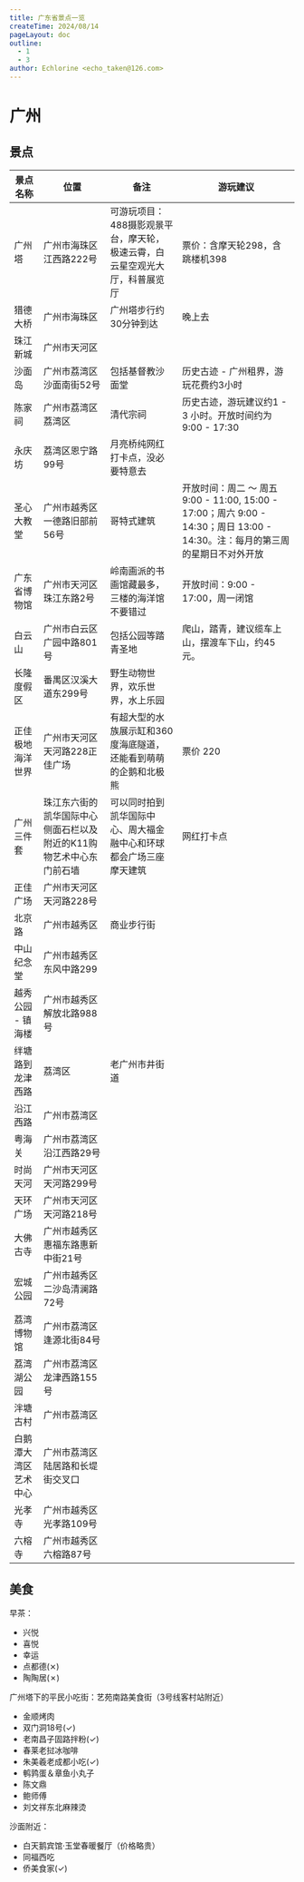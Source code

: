 ```yaml
---
title: 广东省景点一览
createTime: 2024/08/14
pageLayout: doc
outline:
  - 1
  - 3
author: Echlorine <echo_taken@126.com>
---
```


# 广州
## 景点
景点名称|位置|备注|游玩建议
-------|----|----|-------
广州塔|广州市海珠区江西路222号|可游玩项目：488摄影观景平台，摩天轮，极速云霄，白云星空观光大厅，科普展览厅|票价：含摩天轮298，含跳楼机398
猎德大桥|广州市海珠区|广州塔步行约30分钟到达|晚上去
珠江新城|广州市天河区|
沙面岛|广州市荔湾区沙面南街52号|包括基督教沙面堂|历史古迹 - 广州租界，游玩花费约3小时
陈家祠|广州市荔湾区荔湾区|清代宗祠|历史古迹，游玩建议约1 - 3 小时。开放时间约为9:00 - 17:30
永庆坊|荔湾区恩宁路99号|月亮桥纯网红打卡点，没必要特意去|
圣心大教堂|广州市越秀区一德路旧部前56号|哥特式建筑|开放时间：周二 ～ 周五 9:00 - 11:00, 15:00 - 17:00；周六 9:00 - 14:30；周日 13:00 - 14:30。注：每月的第三周的星期日不对外开放
广东省博物馆|广州市天河区珠江东路2号|岭南画派的书画馆藏最多，三楼的海洋馆不要错过|开放时间：9:00 - 17:00，周一闭馆
白云山|广州市白云区广园中路801号|包括公园等踏青圣地|爬山，踏青，建议缆车上山，摆渡车下山，约45元。
长隆度假区|番禺区汉溪大道东299号|野生动物世界，欢乐世界，水上乐园|
正佳极地海洋世界|广州市天河区天河路228正佳广场|有超大型的水族展示缸和360度海底隧道，还能看到萌萌的企鹅和北极熊|票价 220|
广州三件套|珠江东六街的凯华国际中心侧面石栏以及附近的K11购物艺术中心东门前石墙|可以同时拍到凯华国际中心、周大福金融中心和环球都会广场三座摩天建筑|网红打卡点
正佳广场|广州市天河区天河路228号|
北京路|广州市越秀区|商业步行街|
中山纪念堂|广州市越秀区东风中路299|
越秀公园 - 镇海楼|广州市越秀区解放北路988号|
绊塘路到龙津西路|荔湾区|老广州市井街道
沿江西路|广州市荔湾区|
粤海关|广州市荔湾区沿江西路29号|
时尚天河|广州市天河区天河路299号|
天环广场|广州市天河区天河路218号|
大佛古寺|广州市越秀区惠福东路惠新中街21号|
宏城公园|广州市越秀区二沙岛清澜路72号|
荔湾博物馆|广州市荔湾区逢源北街84号|
荔湾湖公园|广州市荔湾区龙津西路155号|
泮塘古村|广州市荔湾区|
白鹅潭大湾区艺术中心|广州市荔湾区陆居路和长堤街交叉口|
光孝寺|广州市越秀区光孝路109号|
六榕寺|广州市越秀区六榕路87号|

## 美食
早茶：
- 兴悦
- 喜悦
- 幸运
- 点都德(&Cross;)
- 陶陶居(&cross;)

广州塔下的平民小吃街：艺苑南路美食街（3号线客村站附近）
- 金顺烤肉
- 双门洞18号(&check;)
- 老南昌子固路拌粉(&check;)
- 春莱老挝冰咖啡
- 朱美羲老成都小吃(&check;)
- 鹌鹑蛋＆章鱼小丸子
- 陈文鼎
- 鲍师傅
- 刘文祥东北麻辣烫

沙面附近：
- 白天鹅宾馆·玉堂春暖餐厅（价格略贵）
- 同福西吃
- 侨美食家(&check;)